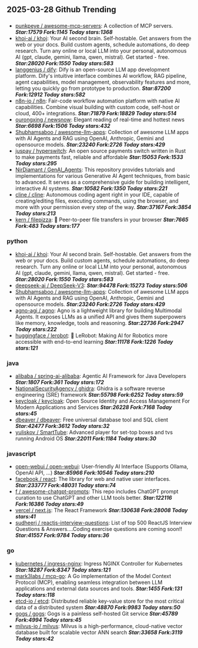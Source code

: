 ## 2025-03-28 Github Trending

### 
* [punkpeye / awesome-mcp-servers](https://github.com/punkpeye/awesome-mcp-servers): A collection of MCP servers. ***Star:17579 Fork:1145 Today stars:1368***
* [khoj-ai / khoj](https://github.com/khoj-ai/khoj): Your AI second brain. Self-hostable. Get answers from the web or your docs. Build custom agents, schedule automations, do deep research. Turn any online or local LLM into your personal, autonomous AI (gpt, claude, gemini, llama, qwen, mistral). Get started - free. ***Star:28020 Fork:1550 Today stars:583***
* [langgenius / dify](https://github.com/langgenius/dify): Dify is an open-source LLM app development platform. Dify's intuitive interface combines AI workflow, RAG pipeline, agent capabilities, model management, observability features and more, letting you quickly go from prototype to production. ***Star:87200 Fork:12912 Today stars:582***
* [n8n-io / n8n](https://github.com/n8n-io/n8n): Fair-code workflow automation platform with native AI capabilities. Combine visual building with custom code, self-host or cloud, 400+ integrations. ***Star:71879 Fork:18829 Today stars:514***
* [ourongxing / newsnow](https://github.com/ourongxing/newsnow): Elegant reading of real-time and hottest news ***Star:6698 Fork:1506 Today stars:432***
* [Shubhamsaboo / awesome-llm-apps](https://github.com/Shubhamsaboo/awesome-llm-apps): Collection of awesome LLM apps with AI Agents and RAG using OpenAI, Anthropic, Gemini and opensource models. ***Star:23240 Fork:2726 Today stars:429***
* [juspay / hyperswitch](https://github.com/juspay/hyperswitch): An open source payments switch written in Rust to make payments fast, reliable and affordable ***Star:15053 Fork:1533 Today stars:295***
* [NirDiamant / GenAI_Agents](https://github.com/NirDiamant/GenAI_Agents): This repository provides tutorials and implementations for various Generative AI Agent techniques, from basic to advanced. It serves as a comprehensive guide for building intelligent, interactive AI systems. ***Star:10582 Fork:1350 Today stars:221***
* [cline / cline](https://github.com/cline/cline): Autonomous coding agent right in your IDE, capable of creating/editing files, executing commands, using the browser, and more with your permission every step of the way. ***Star:37167 Fork:3854 Today stars:213***
* [kern / filepizza](https://github.com/kern/filepizza): 🍕 Peer-to-peer file transfers in your browser ***Star:7665 Fork:483 Today stars:177***

### python
* [khoj-ai / khoj](https://github.com/khoj-ai/khoj): Your AI second brain. Self-hostable. Get answers from the web or your docs. Build custom agents, schedule automations, do deep research. Turn any online or local LLM into your personal, autonomous AI (gpt, claude, gemini, llama, qwen, mistral). Get started - free. ***Star:28020 Fork:1550 Today stars:583***
* [deepseek-ai / DeepSeek-V3](https://github.com/deepseek-ai/DeepSeek-V3):  ***Star:94478 Fork:15273 Today stars:506***
* [Shubhamsaboo / awesome-llm-apps](https://github.com/Shubhamsaboo/awesome-llm-apps): Collection of awesome LLM apps with AI Agents and RAG using OpenAI, Anthropic, Gemini and opensource models. ***Star:23240 Fork:2726 Today stars:429***
* [agno-agi / agno](https://github.com/agno-agi/agno): Agno is a lightweight library for building Multimodal Agents. It exposes LLMs as a unified API and gives them superpowers like memory, knowledge, tools and reasoning. ***Star:22736 Fork:2947 Today stars:222***
* [huggingface / lerobot](https://github.com/huggingface/lerobot): 🤗 LeRobot: Making AI for Robotics more accessible with end-to-end learning ***Star:11178 Fork:1226 Today stars:121***

### java
* [alibaba / spring-ai-alibaba](https://github.com/alibaba/spring-ai-alibaba): Agentic AI Framework for Java Developers ***Star:1807 Fork:361 Today stars:172***
* [NationalSecurityAgency / ghidra](https://github.com/NationalSecurityAgency/ghidra): Ghidra is a software reverse engineering (SRE) framework ***Star:55798 Fork:6252 Today stars:59***
* [keycloak / keycloak](https://github.com/keycloak/keycloak): Open Source Identity and Access Management For Modern Applications and Services ***Star:26228 Fork:7168 Today stars:45***
* [dbeaver / dbeaver](https://github.com/dbeaver/dbeaver): Free universal database tool and SQL client ***Star:42477 Fork:3612 Today stars:32***
* [yuliskov / SmartTube](https://github.com/yuliskov/SmartTube): Advanced player for set-top boxes and tvs running Android OS ***Star:22011 Fork:1184 Today stars:30***

### javascript
* [open-webui / open-webui](https://github.com/open-webui/open-webui): User-friendly AI Interface (Supports Ollama, OpenAI API, ...) ***Star:85966 Fork:10546 Today stars:210***
* [facebook / react](https://github.com/facebook/react): The library for web and native user interfaces. ***Star:233777 Fork:48031 Today stars:74***
* [f / awesome-chatgpt-prompts](https://github.com/f/awesome-chatgpt-prompts): This repo includes ChatGPT prompt curation to use ChatGPT and other LLM tools better. ***Star:122116 Fork:16386 Today stars:49***
* [vercel / next.js](https://github.com/vercel/next.js): The React Framework ***Star:130638 Fork:28008 Today stars:41***
* [sudheerj / reactjs-interview-questions](https://github.com/sudheerj/reactjs-interview-questions): List of top 500 ReactJS Interview Questions & Answers....Coding exercise questions are coming soon!! ***Star:41557 Fork:9784 Today stars:36***

### go
* [kubernetes / ingress-nginx](https://github.com/kubernetes/ingress-nginx): Ingress NGINX Controller for Kubernetes ***Star:18287 Fork:8347 Today stars:121***
* [mark3labs / mcp-go](https://github.com/mark3labs/mcp-go): A Go implementation of the Model Context Protocol (MCP), enabling seamless integration between LLM applications and external data sources and tools. ***Star:1455 Fork:131 Today stars:118***
* [etcd-io / etcd](https://github.com/etcd-io/etcd): Distributed reliable key-value store for the most critical data of a distributed system ***Star:48870 Fork:9983 Today stars:50***
* [gogs / gogs](https://github.com/gogs/gogs): Gogs is a painless self-hosted Git service ***Star:45789 Fork:4994 Today stars:45***
* [milvus-io / milvus](https://github.com/milvus-io/milvus): Milvus is a high-performance, cloud-native vector database built for scalable vector ANN search ***Star:33658 Fork:3119 Today stars:42***
